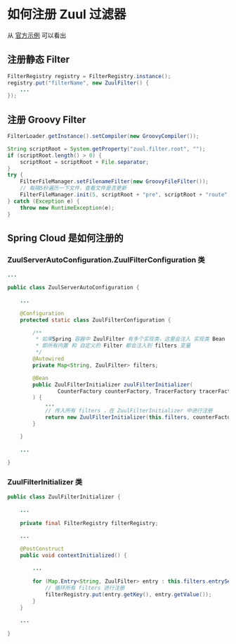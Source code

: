 # 如何注册 Zuul 过滤器

从 [官方示例](https://github.com/Netflix/zuul/blob/1.x/zuul-simple-webapp/src/main/java/com/netflix/zuul/StartServer.java) 可以看出

## 注册静态 Filter

``` java
FilterRegistry registry = FilterRegistry.instance();
registry.put("filterName", new ZuulFilter() {
    ...
});
```

## 注册 Groovy Filter

``` java
FilterLoader.getInstance().setCompiler(new GroovyCompiler());

String scriptRoot = System.getProperty("zuul.filter.root", "");
if (scriptRoot.length() > 0) {
    scriptRoot = scriptRoot + File.separator;
}
try {
    FilterFileManager.setFilenameFilter(new GroovyFileFilter());
    // 每隔5秒遍历一下文件，查看文件是否更新
    FilterFileManager.init(5, scriptRoot + "pre", scriptRoot + "route", scriptRoot + "post");
} catch (Exception e) {
    throw new RuntimeException(e);
}
```

## Spring Cloud 是如何注册的

### ZuulServerAutoConfiguration.ZuulFilterConfiguration 类

```java
...

public class ZuulServerAutoConfiguration {
	
    ...

	@Configuration
	protected static class ZuulFilterConfiguration {

        /**
         * 如果Spring 容器中 ZuulFilter 有多个实现类，这里会注入 实现类 Bean 的名称 和 具体的实现类，
         * 即所有内置 和 自定义的 Filter 都会注入到 filters 变量
         */
		@Autowired
		private Map<String, ZuulFilter> filters;

		@Bean
		public ZuulFilterInitializer zuulFilterInitializer(
				CounterFactory counterFactory, TracerFactory tracerFactory
        ) {
			...
            // 传入所有 filters ，在 ZuulFilterInitializer 中进行注册
			return new ZuulFilterInitializer(this.filters, counterFactory, tracerFactory, filterLoader, filterRegistry);
		}

	}
    
    ...
        
}
```

### ZuulFilterInitializer 类

```java
public class ZuulFilterInitializer {
	
    ...
    
	private final FilterRegistry filterRegistry;

	...

	@PostConstruct
	public void contextInitialized() {
		
		...
		
		for (Map.Entry<String, ZuulFilter> entry : this.filters.entrySet()) {
            // 循环所有 filters 进行注册
			filterRegistry.put(entry.getKey(), entry.getValue());
		}
	}
    
    ...
    
}
```

